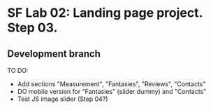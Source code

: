 SF Lab 02: Landing page project. Step 03.
==================================================================
## Development branch

TO DO:
- Add sections "Measurement", "Fantasies", "Reviews", "Contacts"
- DO mobile version for "Fantasies" (slider dummy) and "Contacts"
- Test JS image slider (Step 04?)
